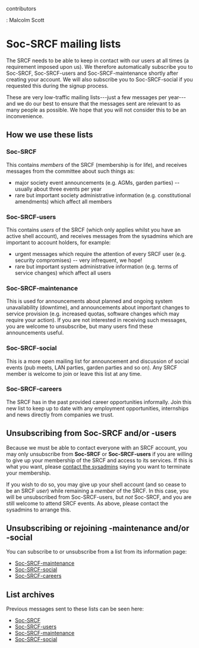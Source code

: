 contributors

:   Malcolm Scott

Soc-SRCF mailing lists
======================

The SRCF needs to be able to keep in contact with our users at all times
(a requirement imposed upon us). We therefore automatically subscribe
you to Soc-SRCF, Soc-SRCF-users and Soc-SRCF-maintenance shortly after
creating your account. We will also subscribe you to Soc-SRCF-social if
you requested this during the signup process.

These are very low-traffic mailing lists---just a few messages per
year---and we do our best to ensure that the messages sent are relevant
to as many people as possible. We hope that you will not consider this
to be an inconvenience.

How we use these lists
----------------------

### Soc-SRCF

This contains *members* of the SRCF (membership is for life), and
receives messages from the committee about such things as:

-   major society event announcements (e.g. AGMs, garden parties) \--
    usually about three events per year
-   rare but important society administrative information (e.g.
    constitutional amendments) which affect all members

### Soc-SRCF-users

This contains *users* of the SRCF (which only applies whilst you have an
active shell account), and receives messages from the sysadmins which
are important to account holders, for example:

-   urgent messages which require the attention of every SRCF user (e.g.
    security compromises) \-- very infrequent, we hope!
-   rare but important system administrative information (e.g. terms of
    service changes) which affect all users

### Soc-SRCF-maintenance

This is used for announcements about planned and ongoing system
unavailability (downtime), and announcements about important changes to
service provision (e.g. increased quotas, software changes which may
require your action). If you are not interested in receiving such
messages, you are welcome to unsubscribe, but many users find these
announcements useful.

### Soc-SRCF-social

This is a more open mailing list for announcement and discussion of
social events (pub meets, LAN parties, garden parties and so on). Any
SRCF member is welcome to join or leave this list at any time.

### Soc-SRCF-careers

The SRCF has in the past provided career opportunities informally. Join
this new list to keep up to date with any employment opportunities,
internships and news directly from companies we trust.

Unsubscribing from Soc-SRCF and/or -users
-----------------------------------------

Because we must be able to contact everyone with an SRCF account, you
may only unsubscribe from **Soc-SRCF** or **Soc-SRCF-users** if you are
willing to give up your membership of the SRCF and access to its
services. If this is what you want, please [contact the
sysadmins](https://www.srcf.net/contact) saying you want to terminate
your membership.

If you wish to do so, you may give up your shell account (and so cease
to be an SRCF *user*) while remaining a *member* of the SRCF. In this
case, you will be unsubscribed from Soc-SRCF-users, but *not* Soc-SRCF,
and you are still welcome to attend SRCF events. As above, please
contact the sysadmins to arrange this.

Unsubscribing or rejoining -maintenance and/or -social
------------------------------------------------------

You can subscribe to or unsubscribe from a list from its information
page:

-   [Soc-SRCF-maintenance](https://lists.cam.ac.uk/mailman/listinfo/soc-srcf-maintenance)
-   [Soc-SRCF-social](https://lists.cam.ac.uk/mailman/listinfo/soc-srcf-social)
-   [Soc-SRCF-careers](https://lists.cam.ac.uk/mailman/listinfo/soc-srcf-careers)

List archives
-------------

Previous messages sent to these lists can be seen here:

-   [Soc-SRCF](https://lists.cam.ac.uk/pipermail/soc-srcf)
-   [Soc-SRCF-users](https://lists.cam.ac.uk/pipermail/soc-srcf-users)
-   [Soc-SRCF-maintenance](https://lists.cam.ac.uk/pipermail/soc-srcf-maintenance)
-   [Soc-SRCF-social](https://lists.cam.ac.uk/pipermail/soc-srcf-social)

